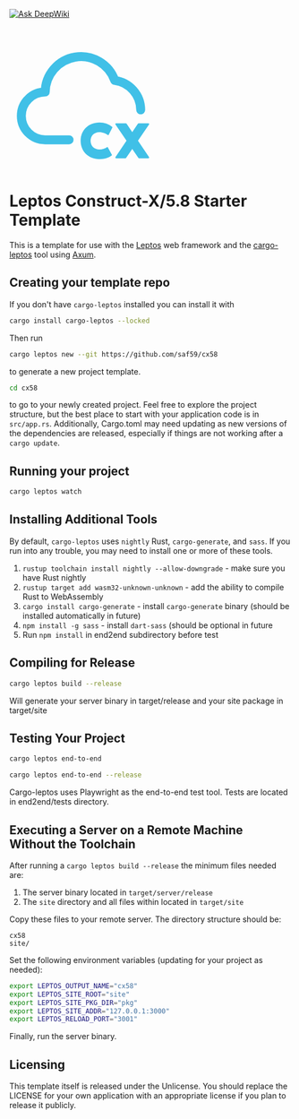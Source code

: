 [![Ask DeepWiki](https://deepwiki.com/badge.svg)](https://deepwiki.com/saf59/cx58)
<p>
	<svg xmlns="http://www.w3.org/2000/svg" width="256" height="256" viewBox="0 0 400 400"><path d="M22 14a5 5 0 0 0-4.35-4.94A5.999 5.999 0 0 0 6 11a4 4 0 1 0 0 8h4" style="fill:none;stroke-width:1.5;stroke-linecap:round;stroke-linejoin:round;stroke:#40c0e7;stroke-opacity:1;stroke-miterlimit:4" transform="scale(16.66667)"/><path d="m287.59 282.375-10.586 20.84c-.156.293-.43.508-.762.586s-.664 0-.918-.215c-5.937-4.688-16.113-8.242-23.691-8.242-14.649 0-24.903 9.922-24.903 24.12 0 14.2 10.254 24.122 24.903 24.122 7.93 0 16.074-2.54 21.23-6.66.235-.215.586-.274.918-.235.313.079.586.274.742.567l11.739 21.387a1.115 1.115 0 0 1-.274 1.425c-8.886 7.032-20.156 10.45-34.453 10.45-30.469 0-52.578-21.485-52.578-51.055 0-29.59 22.11-51.055 52.578-51.055 13.926 0 25.977 4.238 35.781 12.598.391.351.508.898.274 1.367M390.023 273.965l-30.96 45.062 30.8 45.75c.45.684.504 1.551.114 2.27a2.2 2.2 0 0 1-1.942 1.168h-25.992a2.19 2.19 0 0 1-1.82-.961l-17.157-24.961-17.156 24.969c-.41.601-1.09.96-1.816.96h-25.985c-.812 0-1.57-.449-1.941-1.167a2.2 2.2 0 0 1 .11-2.266l30.792-45.762-30.96-45.062a2.22 2.22 0 0 1-.13-2.277 2.22 2.22 0 0 1 1.95-1.176h27.308c.739 0 1.422.363 1.832.972l15.996 23.782 16.008-23.782c.41-.609 1.09-.972 1.828-.972h27.301c.82 0 1.567.457 1.961 1.175a2.23 2.23 0 0 1-.14 2.278m0 0" style="stroke:none;fill-rule:nonzero;fill:#40c0e7;fill-opacity:1"/></svg>
</p>

# Leptos Construct-X/5.8 Starter Template

This is a template for use with the [Leptos](https://github.com/leptos-rs/leptos) web framework and the [cargo-leptos](https://github.com/akesson/cargo-leptos) tool using [Axum](https://github.com/tokio-rs/axum).

## Creating your template repo

If you don't have `cargo-leptos` installed you can install it with

```bash
cargo install cargo-leptos --locked
```

Then run
```bash
cargo leptos new --git https://github.com/saf59/cx58
```

to generate a new project template.

```bash
cd cx58
```

to go to your newly created project.
Feel free to explore the project structure, but the best place to start with your application code is in `src/app.rs`.
Additionally, Cargo.toml may need updating as new versions of the dependencies are released, especially if things are not working after a `cargo update`.

## Running your project

```bash
cargo leptos watch
```

## Installing Additional Tools

By default, `cargo-leptos` uses `nightly` Rust, `cargo-generate`, and `sass`. If you run into any trouble, you may need to install one or more of these tools.

1. `rustup toolchain install nightly --allow-downgrade` - make sure you have Rust nightly
2. `rustup target add wasm32-unknown-unknown` - add the ability to compile Rust to WebAssembly
3. `cargo install cargo-generate` - install `cargo-generate` binary (should be installed automatically in future)
4. `npm install -g sass` - install `dart-sass` (should be optional in future
5. Run `npm install` in end2end subdirectory before test

## Compiling for Release
```bash
cargo leptos build --release
```

Will generate your server binary in target/release and your site package in target/site

## Testing Your Project
```bash
cargo leptos end-to-end
```

```bash
cargo leptos end-to-end --release
```

Cargo-leptos uses Playwright as the end-to-end test tool.
Tests are located in end2end/tests directory.

## Executing a Server on a Remote Machine Without the Toolchain
After running a `cargo leptos build --release` the minimum files needed are:

1. The server binary located in `target/server/release`
2. The `site` directory and all files within located in `target/site`

Copy these files to your remote server. The directory structure should be:
```text
cx58
site/
```
Set the following environment variables (updating for your project as needed):
```sh
export LEPTOS_OUTPUT_NAME="cx58"
export LEPTOS_SITE_ROOT="site"
export LEPTOS_SITE_PKG_DIR="pkg"
export LEPTOS_SITE_ADDR="127.0.0.1:3000"
export LEPTOS_RELOAD_PORT="3001"
```
Finally, run the server binary.

## Licensing

This template itself is released under the Unlicense. You should replace the LICENSE for your own application with an appropriate license if you plan to release it publicly.
